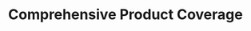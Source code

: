 ---
layout: default
title: Comprehensive Product Coverage
type: expertise
modal-id: 6
icon: comprehensive
alt: 
img: RFR_dark_bkgrnd
description:
  - 
    title: "Large scope of financial instrument types for each asset class:"
    subitems:
    - title: Linear products.
    - title: Vanilla options.
    - title: Exotics.
  - 
    title: "RFR instruments in the context of LIBOR reform:"
    subitems:
    - title: Mono and cross-currency swaps.
    - title: Caps and swaptions.
    - title: Hybrids and exotics.
---